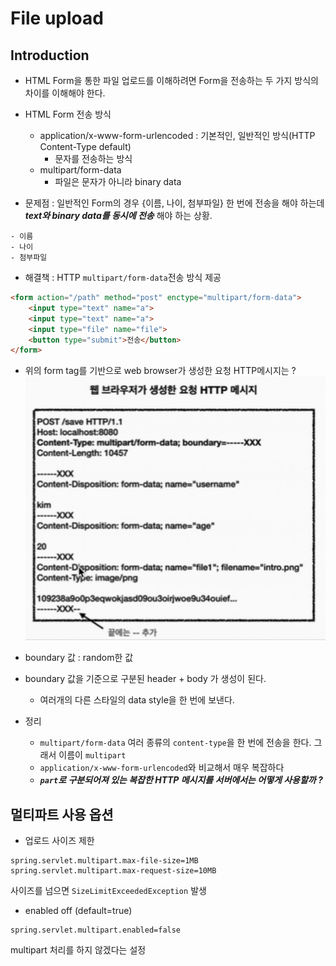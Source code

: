# File upload
## Introduction
- HTML Form을 통한 파일 업로드를 이해하려면 Form을 전송하는 두 가지 방식의 차이를 이해해야 한다.
- HTML Form 전송 방식
  - application/x-www-form-urlencoded : 기본적인, 일반적인 방식(HTTP Content-Type default)
    - 문자를 전송하는 방식
  - multipart/form-data
    - 파일은 문자가 아니라 binary data
    
- 문제점 : 일반적인 Form의 경우 {이름, 나이, 첨부파일} 한 번에 전송을 해야 하는데 ***text와 binary data를 동시에 전송*** 해야 하는 상황. 
```
- 이름
- 나이
- 첨부파일
```
- 해결책 : HTTP `multipart/form-data`전송 방식 제공
```html
<form action="/path" method="post" enctype="multipart/form-data">
    <input type="text" name="a">
    <input type="text" name="a">
    <input type="file" name="file"> 
    <button type="submit">전송</button>
</form>
```
- 위의 form tag를 기반으로 web browser가 생성한 요청 HTTP메시지는 ?
![Alt text](01.png)
- boundary 값 : random한 값
- boundary 값을 기준으로 구분된 header + body 가 생성이 된다.
  - 여러개의 다른 스타일의 data style을 한 번에 보낸다.

- 정리
  - `multipart/form-data` 여러 종류의 `content-type`을 한 번에 전송을 한다. 그래서 이름이 `multipart`
  - `application/x-www-form-urlencoded`와 비교해서 매우 복잡하다 
  - ***`part`로 구분되어져 있는 복잡한 HTTP 메시지를 서버에서는 어떻게 사용할까 ?***

## 멀티파트 사용 옵션
- 업로드 사이즈 제한
```properties
spring.servlet.multipart.max-file-size=1MB
spring.servlet.multipart.max-request-size=10MB
```
사이즈를 넘으면 `SizeLimitExceededException` 발생

- enabled off (default=true)
```properties
spring.servlet.multipart.enabled=false
```
multipart 처리를 하지 않겠다는 설정